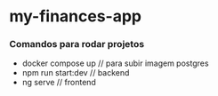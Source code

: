 # my-finances-app

### Comandos para rodar projetos

- docker compose up // para subir imagem postgres
- npm run start:dev // backend
- ng serve // frontend
